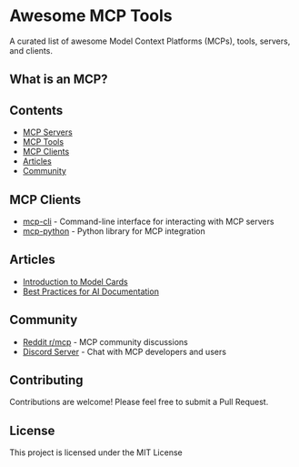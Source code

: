 # Awesome MCP Tools

A curated list of awesome Model Context Platforms (MCPs), tools, servers, and clients.

## What is an MCP?



## Contents

- [MCP Servers](mcp-servers.md)
- [MCP Tools](mcp-tools.md)
- [MCP Clients](#mcp-clients)
- [Articles](#articles)
- [Community](#community)

## MCP Clients

- [mcp-cli](https://github.com/example/mcp-cli) - Command-line interface for interacting with MCP servers
- [mcp-python](https://github.com/example/mcp-python) - Python library for MCP integration

## Articles

- [Introduction to Model Cards](https://example.com/intro-to-mcps)
- [Best Practices for AI Documentation](https://example.com/ai-docs-best-practices)

## Community

- [Reddit r/mcp](https://www.reddit.com/r/mcp/) - MCP community discussions
- [Discord Server](https://discord.gg/example) - Chat with MCP developers and users

## Contributing

Contributions are welcome! Please feel free to submit a Pull Request.

## License

This project is licensed under the MIT License

